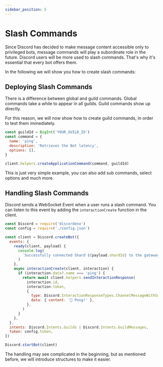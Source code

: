 ```yaml
---
sidebar_position: 5
---
```


# Slash Commands

Since Discord has decided to make message content accessible only to privileged bots, message commands will play a
subordinate role in the future. Discord users will be more used to slash commands. That's why it's essential that every
bot offers them.

In the following we will show you how to create slash commands:

## Deploying Slash Commands

There is a difference between global and guild commands. Global commands take a while to appear in all guilds. Guild
commands show up directly.

For this reason, we will now show how to create guild commands, in order to test them immediately.

```js
const guildId = BigInt('YOUR_GUILD_ID')
const command = {
  name: 'ping',
  description: 'Retrieves the Bot latency',
  options: [],
}

client.helpers.createApplicationCommand(command, guildId)
```

This is just very simple example, you can also add sub commands, select options and much more.

## Handling Slash Commands

Discord sends a WebSocket Event when a user runs a slash command. You can listen to this event by adding the
`interactionCreate` function in the client.

```js
const Discord = require('discordeno')
const config = require('./config.json')

const client = Discord.createBot({
  events: {
    ready(client, payload) {
      console.log(
        `Successfully connected Shard ${payload.shardId} to the gateway`,
      )
    },
    async interactionCreate(client, interaction) {
      if (interaction.data?.name === 'ping') {
        return await client.helpers.sendInteractionResponse(
          interaction.id,
          interaction.token,
          {
            type: Discord.InteractionResponseTypes.ChannelMessageWithSource,
            data: { content: '🏓 Pong!' },
          },
        )
      }
    },
  },
  intents: Discord.Intents.Guilds | Discord.Intents.GuildMessages,
  token: config.token,
})

Discord.startBot(client)
```

The handling may see complicated in the beginning, but as mentioned before, we will introduce structures to make it
easier.
